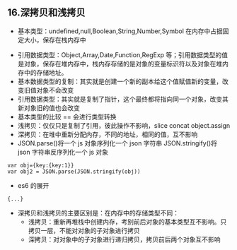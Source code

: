 ## 16.深拷贝和浅拷贝

* 基本类型：undefined,null,Boolean,String,Number,Symbol 在内存中占据固定大小，保存在栈内存中

- 引用数据类型：Object,Array,Date,Function,RegExp 等；引用数据类型的值是对象，保存在堆内存中，栈内存存储的是对象的变量标识符以及对象在堆内存中的存储地址。
- 基本数据类型的复制：其实就是创建一个新的副本给这个值赋值新的变量，改变旧值对象不会改变
- 引用数据类型：其实就是复制了指针，这个最终都将指向同一个对象，改变其新对象旧的值也会改变
- 基本类型的比较 == 会进行类型转换
- 浅拷贝：仅仅只是复制了引用，彼此操作不影响，slice concat object.assign
- 深拷贝：在堆中重新分配内存，不同的地址，相同的值，互不影响
- JSON.parse()将一个 js 对象序列化一个 json 字符串 JSON.stringify()将 json 字符串反序列化一个 js 对象

```
var obj={key:{key:1}}
var obj2 = JSON.parse(JSON.stringify(obj))
```

* es6 的展开

```
{...}
```

* 深拷贝和浅拷贝的主要区别是：在内存中的存储类型不同：
  * 浅拷贝：重新再堆栈中创建内存，考别前后对象的基本类型互不影响。只拷贝一层，不能对对象的子对象进行拷贝
  * 深拷贝：对对象中的子对象进行递归拷贝，拷贝前后两个对象互不影响
